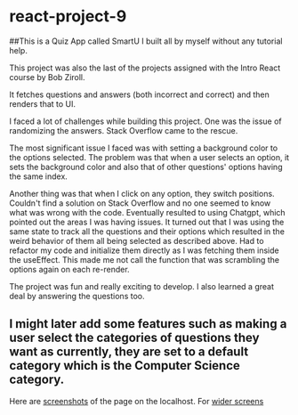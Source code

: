 # react-project-9
 
##This is a Quiz App called SmartU I built all by myself without any tutorial help.

This project was also the last of the projects assigned with the Intro React course by Bob Ziroll.

It fetches questions and answers (both incorrect and correct) and then renders that to UI. 

I faced a lot of challenges while building this project. One was the issue of randomizing the answers. Stack Overflow came to the rescue. 

The most significant issue I faced was with setting a background color to the options selected. The problem was that when a user selects an option, it sets the background color and also that of other questions' options having the same index. 

Another thing was that when I click on any option, they switch positions. Couldn't find a solution on Stack Overflow and no one seemed to know what was wrong with the code. Eventually resulted to using Chatgpt, which pointed out the areas I was having issues. It turned out that I was using the same state to track all the questions and their options which resulted in the weird behavior of them all being selected as described above. Had to refactor my code and initialize them directly as I was fetching them inside the useEffect. This made me not call the function that was scrambling the options again on each re-render.

The project was fun and really exciting to develop. I also learned a great deal by answering the questions too.

## I might later add some features such as making a user select the categories of questions they want as currently, they are set to a default category which is the Computer Science category.



Here are [screenshots](screenshot-mobile.png) of the page on the localhost.
For [wider screens](screenshot-tablet.png)

